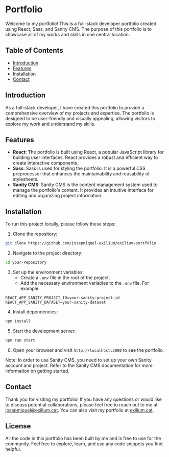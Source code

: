 # Portfolio

Welcome to my portfolio! This is a full-stack developer portfolio created using React, Sass, and Sanity CMS. The purpose of this portfolio is to showcase all of my works and skills in one central location.

## Table of Contents

-   [Introduction](#introduction)
-   [Features](#features)
-   [Installation](#installation)
-   [Contact](#contact)

## Introduction

As a full-stack developer, I have created this portfolio to provide a comprehensive overview of my projects and expertise. The portfolio is designed to be user-friendly and visually appealing, allowing visitors to explore my work and understand my skills.

## Features

-   **React**: The portfolio is built using React, a popular JavaScript library for building user interfaces. React provides a robust and efficient way to create interactive components.
-   **Sass**: Sass is used for styling the portfolio. It is a powerful CSS preprocessor that enhances the maintainability and reusability of stylesheets.
-   **Sanity CMS**: Sanity CMS is the content management system used to manage the portfolio's content. It provides an intuitive interface for editing and organizing project information.

## Installation

To run this project locally, please follow these steps:

1. Clone the repository:

```bash
git clone https://github.com/josepmiquel-exilium/exilium-portfolio
```

2. Navigate to the project directory:

```bash
cd your-repository
```

3. Set up the environment variables:
    - Create a `.env` file in the root of the project.
    - Add the necessary environment variables to the `.env` file. For example:

```plaintext
REACT_APP_SANITY_PROJECT_ID=your-sanity-project-id
REACT_APP_SANITY_DATASET=your-sanity-dataset
```

4. Install dependencies:

```bash
npm install
```

5. Start the development server:

```bash
npm run start
```

6. Open your browser and visit `http://localhost:3000` to see the portfolio.

Note: In order to use Sanity CMS, you need to set up your own Sanity account and project. Refer to the Sanity CMS documentation for more information on getting started.

## Contact

Thank you for visiting my portfolio! If you have any questions or would like to discuss potential collaborations, please feel free to reach out to me at josepmiquel@exilium.cat. You can also visit my portfolio at [exilium.cat](https://exilium.cat).

## License

All the code in this portfolio has been built by me and is free to use for the community. Feel free to explore, learn, and use any code snippets you find helpful.
